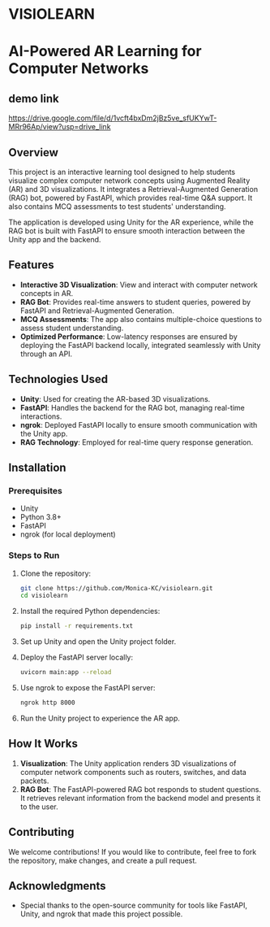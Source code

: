 # VISIOLEARN
# AI-Powered AR Learning for Computer Networks

## demo link
https://drive.google.com/file/d/1vcft4bxDm2jBz5ve_sfUKYwT-MRr96Ap/view?usp=drive_link

## Overview
This project is an interactive learning tool designed to help students visualize complex computer network concepts using Augmented Reality (AR) and 3D visualizations. It integrates a Retrieval-Augmented Generation (RAG) bot, powered by FastAPI, which provides real-time Q&A support. It also contains MCQ assessments to test students' understanding.

The application is developed using Unity for the AR experience, while the RAG bot is built with FastAPI to ensure smooth interaction between the Unity app and the backend.

## Features
- **Interactive 3D Visualization**: View and interact with computer network concepts in AR.
- **RAG Bot**: Provides real-time answers to student queries, powered by FastAPI and Retrieval-Augmented Generation.
- **MCQ Assessments**: The app also contains multiple-choice questions to assess student understanding.
- **Optimized Performance**: Low-latency responses are ensured by deploying the FastAPI backend locally, integrated seamlessly with Unity through an API.

## Technologies Used
- **Unity**: Used for creating the AR-based 3D visualizations.
- **FastAPI**: Handles the backend for the RAG bot, managing real-time interactions.
- **ngrok**: Deployed FastAPI locally to ensure smooth communication with the Unity app.
- **RAG Technology**: Employed for real-time query response generation.

## Installation

### Prerequisites
- Unity
- Python 3.8+ 
- FastAPI
- ngrok (for local deployment)

### Steps to Run
1. Clone the repository:
    ```bash
    git clone https://github.com/Monica-KC/visiolearn.git
    cd visiolearn
    ```

2. Install the required Python dependencies:
    ```bash
    pip install -r requirements.txt
    ```

3. Set up Unity and open the Unity project folder.

4. Deploy the FastAPI server locally:
    ```bash
    uvicorn main:app --reload
    ```

5. Use ngrok to expose the FastAPI server:
    ```bash
    ngrok http 8000
    ```

6. Run the Unity project to experience the AR app.

## How It Works
1. **Visualization**: The Unity application renders 3D visualizations of computer network components such as routers, switches, and data packets.
2. **RAG Bot**: The FastAPI-powered RAG bot responds to student questions. It retrieves relevant information from the backend model and presents it to the user.
   
## Contributing
We welcome contributions! If you would like to contribute, feel free to fork the repository, make changes, and create a pull request.

## Acknowledgments
- Special thanks to the open-source community for tools like FastAPI, Unity, and ngrok that made this project possible.


